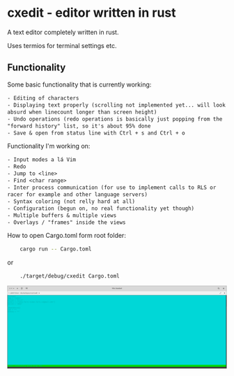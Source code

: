# cxedit - editor written in rust
A text editor completely written in rust.

Uses termios for terminal settings etc.

## Functionality
Some basic functionality that is currently working:

    - Editing of characters
    - Displaying text properly (scrolling not implemented yet... will look absurd when linecount longer than screen height)
    - Undo operations (redo operations is basically just popping from the "forward history" list, so it's about 95% done
    - Save & open from status line with Ctrl + s and Ctrl + o
    

Functionality I'm working on:

    - Input modes a lá Vim
    - Redo
    - Jump to <line>
    - Find <char range>
    - Inter process communication (for use to implement calls to RLS or racer for example and other language servers)
    - Syntax coloring (not relly hard at all)
    - Configuration (begun on, no real functionality yet though)
    - Multiple buffers & multiple views
    - Overlays / "frames" inside the views


How to open Cargo.toml form root folder:
```bash
    cargo run -- Cargo.toml
```
or
```bash
    ./target/debug/cxedit Cargo.toml
```
![Example color setup](one_color_setup.png)
